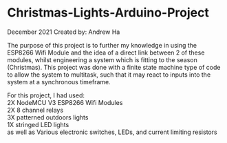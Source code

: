 # Christmas-Lights-Arduino-Project
December 2021
Created by: Andrew Ha

The purpose of this project is to further my knowledge in using the ESP8266 Wifi Module and the idea of a direct link between 2 of these modules, whilst engineering a system which is fitting to the season (Christmas). This project was done with a finite state machine type of code to allow the system to multitask, such that it may react to inputs into the system at a synchronous timeframe.

For this project, I had used:<br/>
  2X NodeMCU V3 ESP8266 Wifi Modules<br/>
  2X 8 channel relays<br/>
  3X patterned outdoors lights<br/>
  1X stringed LED lights<br/>
  as well as Various electronic switches, LEDs, and current limiting resistors
  
